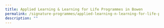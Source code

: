 ```yaml
---
title: Applied Learning & Learning for Life Programmes in Bowen
permalink: /signature-programmes/applied-learning-n-learning-for-life-programmes-in-bowen
description: ""
---
```

